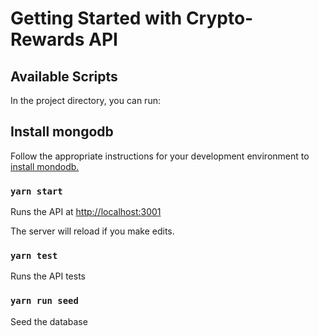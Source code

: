 # Getting Started with Crypto-Rewards API

## Available Scripts

In the project directory, you can run:

## Install mongodb

Follow the appropriate instructions for your development environment to [install mondodb.](https://docs.mongodb.com/manual/installation/)

### `yarn start`

Runs the API at [http://localhost:3001](http://localhost:3001) 

The server will reload if you make edits.

### `yarn test`

Runs the API tests

### `yarn run seed`

Seed the database